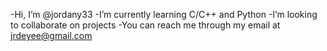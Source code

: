 -Hi, I’m @jordany33
-I’m currently learning C/C++ and Python
-I’m looking to collaborate on projects
-You can reach me through my email at jrdeyee@gmail.com

<!---
jordany33/jordany33 is a ✨ special ✨ repository because its `README.md` (this file) appears on your GitHub profile.
You can click the Preview link to take a look at your changes.
--->
